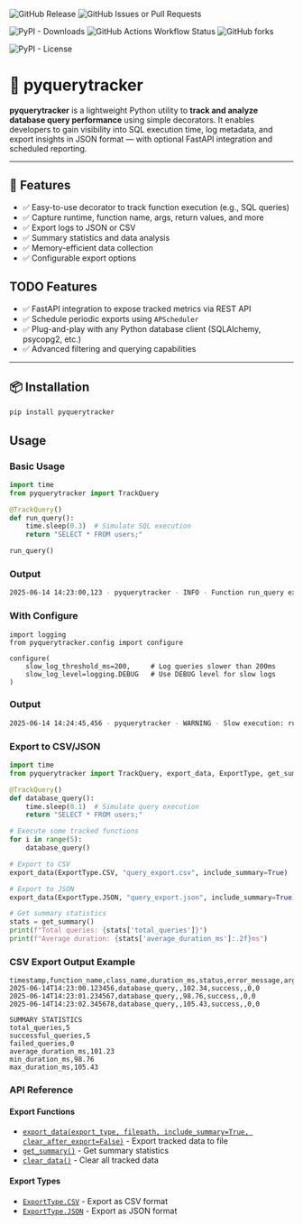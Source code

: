 ![GitHub Release](https://img.shields.io/github/v/release/MuddyHope/pyquerytracker)
![GitHub Issues or Pull Requests](https://img.shields.io/github/issues/MuddyHope/pyquerytracker)

![PyPI - Downloads](https://img.shields.io/pypi/dm/pyquerytracker)
![GitHub Actions Workflow Status](https://img.shields.io/github/actions/workflow/status/MuddyHope/pyquerytracker/.github%2Fworkflows%2Fpublish.yml)
![GitHub forks](https://img.shields.io/github/forks/MuddyHope/pyquerytracker)

![PyPI - License](https://img.shields.io/pypi/l/pyquerytracker)

# 🐍 pyquerytracker

**pyquerytracker** is a lightweight Python utility to **track and analyze database query performance** using simple decorators. It enables developers to gain visibility into SQL execution time, log metadata, and export insights in JSON format — with optional FastAPI integration and scheduled reporting.

---

## 🚀 Features

- ✅ Easy-to-use decorator to track function execution (e.g., SQL queries)
- ✅ Capture runtime, function name, args, return values, and more
- ✅ Export logs to JSON or CSV
- ✅ Summary statistics and data analysis
- ✅ Memory-efficient data collection
- ✅ Configurable export options

## TODO Features
- ✅ FastAPI integration to expose tracked metrics via REST API
- ✅ Schedule periodic exports using `APScheduler`
- ✅ Plug-and-play with any Python database client (SQLAlchemy, psycopg2, etc.)
- ✅ Advanced filtering and querying capabilities

---

## 📦 Installation

```bash
pip install pyquerytracker
```

## Usage
### Basic Usage
```python
import time
from pyquerytracker import TrackQuery

@TrackQuery()
def run_query():
    time.sleep(0.3)  # Simulate SQL execution
    return "SELECT * FROM users;"

run_query()
```
### Output
```bash
2025-06-14 14:23:00,123 - pyquerytracker - INFO - Function run_query executed successfully in 305.12ms
```

### With Configure
```
import logging
from pyquerytracker.config import configure

configure(
    slow_log_threshold_ms=200,     # Log queries slower than 200ms
    slow_log_level=logging.DEBUG   # Use DEBUG level for slow logs
)
```

### Output
```bash
2025-06-14 14:24:45,456 - pyquerytracker - WARNING - Slow execution: run_query took 501.87ms
```

### Export to CSV/JSON
```python
import time
from pyquerytracker import TrackQuery, export_data, ExportType, get_summary

@TrackQuery()
def database_query():
    time.sleep(0.1)  # Simulate query execution
    return "SELECT * FROM users;"

# Execute some tracked functions
for i in range(5):
    database_query()

# Export to CSV
export_data(ExportType.CSV, "query_export.csv", include_summary=True)

# Export to JSON
export_data(ExportType.JSON, "query_export.json", include_summary=True)

# Get summary statistics
stats = get_summary()
print(f"Total queries: {stats['total_queries']}")
print(f"Average duration: {stats['average_duration_ms']:.2f}ms")
```

### CSV Export Output Example
```csv
timestamp,function_name,class_name,duration_ms,status,error_message,args_count,kwargs_count
2025-06-14T14:23:00.123456,database_query,,102.34,success,,0,0
2025-06-14T14:23:01.234567,database_query,,98.76,success,,0,0
2025-06-14T14:23:02.345678,database_query,,105.43,success,,0,0

SUMMARY STATISTICS
total_queries,5
successful_queries,5
failed_queries,0
average_duration_ms,101.23
min_duration_ms,98.76
max_duration_ms,105.43
```

### API Reference

#### Export Functions
- [`export_data(export_type, filepath, include_summary=True, clear_after_export=False)`](pyquerytracker/config.py) - Export tracked data to file
- [`get_summary()`](pyquerytracker/config.py) - Get summary statistics
- [`clear_data()`](pyquerytracker/config.py) - Clear all tracked data

#### Export Types
- [`ExportType.CSV`](pyquerytracker/config.py) - Export as CSV format
- [`ExportType.JSON`](pyquerytracker/config.py) - Export as JSON format



